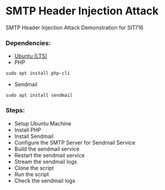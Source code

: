 # SMTP Header Injection Attack
SMTP Header Injection Attack Demonstration for SIT716

### Dependencies:
- [Ubuntu (LTS)](https://ubuntu.com/download/desktop)
- PHP
```
sudo apt install php-cli
```
- Sendmail
```
sudo apt install sendmail
```

### Steps:
- Setup Ubuntu Machine
- Install PHP
- Install Sendmail
- Configure the SMTP Server for Sendmail Service
- Build the sendmail service
- Restart the sendmail service
- Stream the sendmail logs
- Clone the script
- Run the script
- Check the sendmail logs
